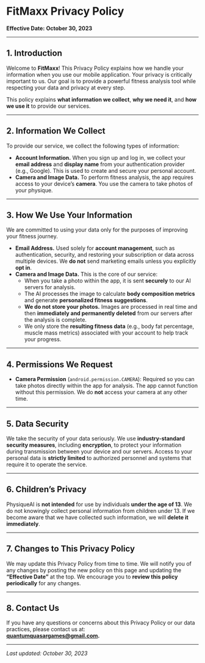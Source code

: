 # FitMaxx Privacy Policy

**Effective Date:** **October 30, 2023**

---

## 1. Introduction
Welcome to **FitMaxx**! This Privacy Policy explains how we handle your information when you use our mobile application. Your privacy is critically important to us. Our goal is to provide a powerful fitness analysis tool while respecting your data and privacy at every step.

This policy explains **what information we collect**, **why we need it**, and **how we use it** to provide our services.

---

## 2. Information We Collect
To provide our service, we collect the following types of information:

- **Account Information.** When you sign up and log in, we collect your **email address** and **display name** from your authentication provider (e.g., Google). This is used to create and secure your personal account.
- **Camera and Image Data.** To perform fitness analysis, the app requires access to your device’s **camera**. You use the camera to take photos of your physique.

---

## 3. How We Use Your Information
We are committed to using your data only for the purposes of improving your fitness journey.

- **Email Address.** Used solely for **account management**, such as authentication, security, and restoring your subscription or data across multiple devices. We **do not** send marketing emails unless you explicitly **opt in**.
- **Camera and Image Data.** This is the core of our service:
  - When you take a photo within the app, it is sent **securely** to our AI servers for analysis.
  - The AI processes the image to calculate **body composition metrics** and generate **personalized fitness suggestions**.
  - **We do not store your photos.** Images are processed in real time and then **immediately and permanently deleted** from our servers after the analysis is complete.
  - We only store the **resulting fitness data** (e.g., body fat percentage, muscle mass metrics) associated with your account to help track your progress.

---

## 4. Permissions We Request
- **Camera Permission** (`android.permission.CAMERA`): Required so you can take photos directly within the app for analysis. The app cannot function without this permission. We do **not** access your camera at any other time.

---

## 5. Data Security
We take the security of your data seriously. We use **industry-standard security measures**, including **encryption**, to protect your information during transmission between your device and our servers. Access to your personal data is **strictly limited** to authorized personnel and systems that require it to operate the service.

---

## 6. Children’s Privacy
PhysiqueAI is **not intended** for use by individuals **under the age of 13**. We do not knowingly collect personal information from children under 13. If we become aware that we have collected such information, we will **delete it immediately**.

---

## 7. Changes to This Privacy Policy
We may update this Privacy Policy from time to time. We will notify you of any changes by posting the new policy on this page and updating the **“Effective Date”** at the top. We encourage you to **review this policy periodically** for any changes.

---

## 8. Contact Us
If you have any questions or concerns about this Privacy Policy or our data practices, please contact us at:  
**quantumquasargames@gmail.com.**

---

*Last updated: October 30, 2023*


